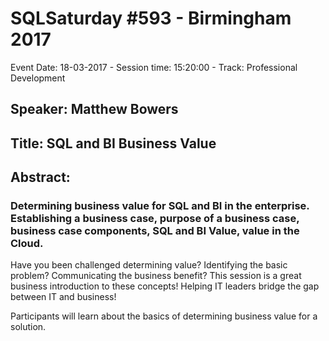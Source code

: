 # SQLSaturday #593 - Birmingham 2017
Event Date: 18-03-2017 - Session time: 15:20:00 - Track: Professional Development
## Speaker: Matthew Bowers
## Title: SQL and BI Business Value
## Abstract:
### Determining business value for SQL and BI in the enterprise.  Establishing a business case, purpose of a business case, business case components, SQL and BI Value, value in the Cloud.

Have you been challenged determining value? Identifying the basic problem? Communicating the business benefit?  This session is a great business introduction to these concepts!  Helping IT leaders bridge the gap between IT and business!

Participants will learn about the basics of determining business value for a solution.
